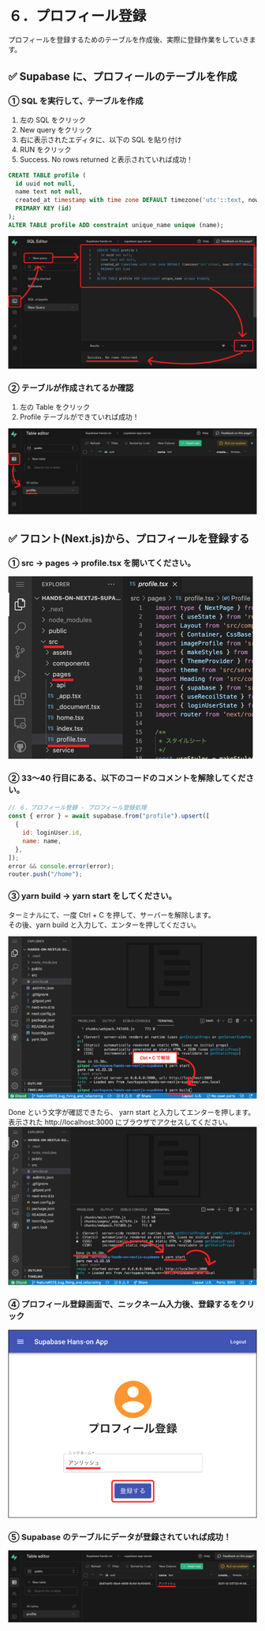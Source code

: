 # ６．プロフィール登録

プロフィールを登録するためのテーブルを作成後、実際に登録作業をしていきます。

## ✅ Supabase に、プロフィールのテーブルを作成

### ① SQL を実行して、テーブルを作成

1. 左の SQL をクリック
2. New query をクリック
3. 右に表示されたエディタに、以下の SQL を貼り付け
4. RUN をクリック
5. Success. No rows returned と表示されていれば成功！

```sql
CREATE TABLE profile (
  id uuid not null,
  name text not null,
  created_at timestamp with time zone DEFAULT timezone('utc'::text, now()) NOT NULL,
  PRIMARY KEY (id)
);
ALTER TABLE profile ADD constraint unique_name unique (name);
```

![gras](010-supabase.png)

### ② テーブルが作成されてるか確認

1. 左の Table をクリック
2. Profile テーブルができていれば成功！

![gras](020-supabase.png)

## ✅ フロント(Next.js)から、プロフィールを登録する

### ① src → pages → profile.tsx を開いてください。

![gras](030-gitpod.png)

### ② 33〜40 行目にある、以下のコードのコメントを解除してください。

```javascript
// ６．プロフィール登録 - プロフィール登録処理
const { error } = await supabase.from("profile").upsert([
  {
    id: loginUser.id,
    name: name,
  },
]);
error && console.error(error);
router.push("/home");
```

### ③ yarn build → yarn start をしてください。

ターミナルにて、一度 Ctrl + C を押して、サーバーを解除します。  
その後、yarn build と入力して、エンターを押してください。

![gras](035-gitpod.png)

Done という文字が確認できたら、 yarn start と入力してエンターを押します。  
表示された http://localhost:3000 にブラウザでアクセスしてください。
![gras](036-gitpod.png)

### ④ プロフィール登録画面で、ニックネーム入力後、登録するをクリック

![gras](040-gitpod.png)

### ⑤ Supabase のテーブルにデータが登録されていれば成功！

![gras](050-supabase.png)
